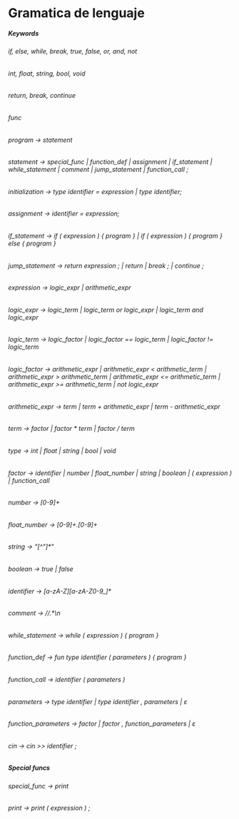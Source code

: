 # Gramatica de lenguaje 

##### Keywords 
###### if, else, while, break, true, false, or, and, not
###### int, float, string, bool, void
###### return, break, continue
###### func 
###### program       -> statement 
###### statement     -> special_func | function_def | assignment | if_statement | while_statement | comment | jump_statement | function_call ;
###### initialization -> type identifier = expression | type identifier;
###### assignment    -> identifier = expression;
###### if_statement  -> if ( expression ) { program } | if ( expression ) { program } else { program }
###### 
###### jump_statement -> return expression ; | return | break ; | continue ;
###### expression    -> logic_expr | arithmetic_expr
###### logic_expr    -> logic_term | logic_term or logic_expr | logic_term and logic_expr
###### logic_term    -> logic_factor | logic_factor == logic_term | logic_factor != logic_term
###### logic_factor  -> arithmetic_expr | arithmetic_expr < arithmetic_term | arithmetic_expr > arithmetic_term | arithmetic_expr <= arithmetic_term | arithmetic_expr >= arithmetic_term | not logic_expr
###### arithmetic_expr -> term | term + arithmetic_expr | term - arithmetic_expr
###### term          -> factor | factor * term | factor / term
###### type         -> int | float | string | bool | void
###### factor        -> identifier | number | float_number | string | boolean | ( expression ) | function_call
###### number        -> [0-9]+
###### float_number  -> [0-9]+.[0-9]+
###### string        -> "[^"]*"
###### boolean       -> true | false
###### identifier    -> [a-zA-Z][a-zA-Z0-9_]*
###### comment       -> //.*\n
###### while_statement -> while ( expression ) { program }
###### function_def      -> fun type identifier ( parameters ) { program }
###### function_call     -> identifier ( parameters ) 
###### parameters    -> type identifier | type identifier , parameters |  ε
###### function_parameters -> factor | factor , function_parameters |  ε

###### cin -> cin >> identifier ;

##### Special funcs
###### special_func  -> print
###### print     -> print ( expression ) ;